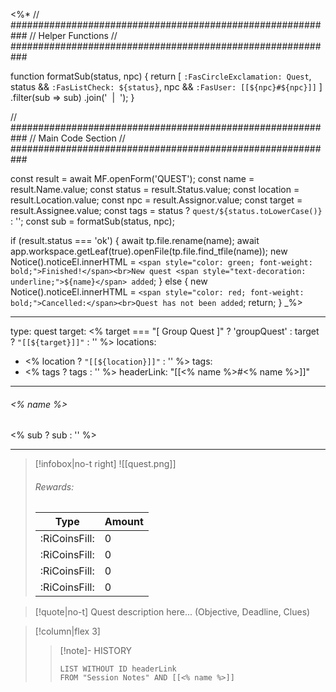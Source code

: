 <%*
// ###########################################################
//                       Helper Functions
// ###########################################################

function formatSub(status, npc) {
  return [
    `:FasCircleExclamation: Quest`,
    status && `:FasListCheck: ${status}`,
    npc && `:FasUser: [[${npc}#${npc}]]`
  ]
  .filter(sub => sub)
  .join('&nbsp;&nbsp;|&nbsp;&nbsp;');
}

// ###########################################################
//                        Main Code Section
// ###########################################################

const result = await MF.openForm('QUEST');
const name = result.Name.value;
const status = result.Status.value;
const location = result.Location.value;
const npc = result.Assignor.value;
const target = result.Assignee.value;
const tags = status ? `quest/${status.toLowerCase()}` : '';
const sub = formatSub(status, npc);

if (result.status === 'ok') {
    await tp.file.rename(name);
    await app.workspace.getLeaf(true).openFile(tp.file.find_tfile(name));
    new Notice().noticeEl.innerHTML = `<span style="color: green; font-weight: bold;">Finished!</span><br>New quest <span style="text-decoration: underline;">${name}</span> added`;
} else {
    new Notice().noticeEl.innerHTML = `<span style="color: red; font-weight: bold;">Cancelled:</span><br>Quest has not been added`;
    return;
}
_%>

---
type: quest
target: <% target === "[ Group Quest ]" ? 'groupQuest' : target ? `"[[${target}]]"` : '' %>
locations:
- <% location ? `"[[${location}]]"` : '' %>
tags:
- <% tags ? tags : '' %>
headerLink: "[[<% name %>#<% name %>]]"
---
###### <% name %>
<span class="sub2"><% sub ? sub : '' %></span>
___

> [!infobox|no-t right]
> ![[quest.png]]
> ###### Rewards:
> | Type | Amount |
> | ---- | ---- |
> | <span class="coppercoin">:RiCoinsFill:</span> | 0 |
> | <span class="silvercoin">:RiCoinsFill:</span> | 0 |
> | <span class="goldcoin">:RiCoinsFill:</span> | 0 |
> | <span class="platinumcoin">:RiCoinsFill:</span> | 0 |

> [!quote|no-t]
> Quest description here... (Objective, Deadline, Clues)


> [!column|flex 3]
>>[!note]- HISTORY
>>```dataview
>>LIST WITHOUT ID headerLink
>>FROM "Session Notes" AND [[<% name %>]]


